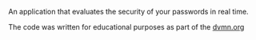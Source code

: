 An application that evaluates the security of your passwords in real time.

The code was written for educational purposes as part of the [dvmn.org](https://dvmn.org/)
